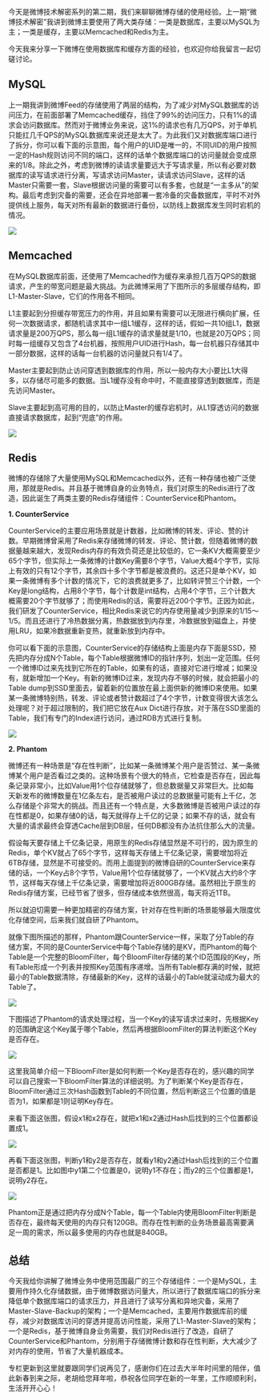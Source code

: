 今天是微博技术解密系列的第二期，我们来聊聊微博存储的使用经验。上一期“微博技术解密”我讲到微博主要使用了两大类存储：一类是数据库，主要以MySQL为主；一类是缓存，主要以Memcached和Redis为主。

今天我来分享一下微博在使用数据库和缓存方面的经验，也欢迎你给我留言一起切磋讨论。

## MySQL

上一期我讲到微博Feed的存储使用了两层的结构，为了减少对MySQL数据库的访问压力，在前面部署了Memcached缓存，挡住了99%的访问压力，只有1%的请求会访问数据库。然而对于微博业务来说，这1%的请求也有几万QPS，对于单机只能扛几千QPS的MySQL数据库来说还是太大了。为此我们又对数据库端口进行了拆分，你可以看下面的示意图，每个用户的UID是唯一的，不同UID的用户按照一定的Hash规则访问不同的端口，这样的话单个数据库端口的访问量就会变成原来的1/8。除此之外，考虑到微博的读请求量要远大于写请求量，所以有必要对数据库的读写请求进行分离，写请求访问Master，读请求访问Slave，这样的话Master只需要一套，Slave根据访问量的需要可以有多套，也就是“一主多从”的架构。最后考虑到灾备的需要，还会在异地部署一套冷备的灾备数据库，平时不对外提供线上服务，每天对所有最新的数据进行备份，以防线上数据库发生同时宕机的情况。

![](https://static001.geekbang.org/resource/image/ac/b3/ac361340ab002db47cafaa596c4293b3.png?wh=1210*536)

## Memcached

在MySQL数据库前面，还使用了Memcached作为缓存来承担几百万QPS的数据请求，产生的带宽问题是最大挑战。为此微博采用了下图所示的多层缓存结构，即L1-Master-Slave，它们的作用各不相同。

L1主要起到分担缓存带宽压力的作用，并且如果有需要可以无限进行横向扩展，任何一次数据请求，都随机请求其中一组L1缓存，这样的话，假如一共10组L1，数据请求量是200万QPS，那么每一组L1缓存的请求量就是1/10，也就是20万QPS；同时每一组缓存又包含了4台机器，按照用户UID进行Hash，每一台机器只存储其中一部分数据，这样的话每一台机器的访问量就只有1/4了。

Master主要起到防止访问穿透到数据库的作用，所以一般内存大小要比L1大得多，以存储尽可能多的数据。当L1缓存没有命中时，不能直接穿透到数据库，而是先访问Master。

Slave主要起到高可用的目的，以防止Master的缓存宕机时，从L1穿透访问的数据直接请求数据库，起到“兜底”的作用。

![](https://static001.geekbang.org/resource/image/fc/2d/fc8a927caf6d2991b0a2562863441f2d.png?wh=1042*640)

## Redis

微博的存储除了大量使用MySQL和Memcached以外，还有一种存储也被广泛使用，那就是Redis。并且基于微博自身的业务特点，我们对原生的Redis进行了改造，因此诞生了两类主要的Redis存储组件：CounterService和Phantom。

**1\. CounterService**

CounterService的主要应用场景就是计数器，比如微博的转发、评论、赞的计数。早期微博曾采用了Redis来存储微博的转发、评论、赞计数，但随着微博的数据量越来越大，发现Redis内存的有效负荷还是比较低的，它一条KV大概需要至少65个字节，但实际上一条微博的计数Key需要8个字节，Value大概4个字节，实际上有效的只有12个字节，其余四十多个字节都是被浪费的。这还只是单个KV，如果一条微博有多个计数的情况下，它的浪费就更多了，比如转评赞三个计数，一个Key是long结构，占用8个字节，每个计数是int结构，占用4个字节，三个计数大概需要20个字节就够了；而使用Redis的话，需要将近200个字节。正因为如此，我们研发了CounterService，相比Redis来说它的内存使用量减少到原来的1/15～1/5。而且还进行了冷热数据分离，热数据放到内存里，冷数据放到磁盘上，并使用LRU，如果冷数据重新变热，就重新放到内存中。

你可以看下面的示意图，CounterService的存储结构上面是内存下面是SSD，预先把内存分成N个Table，每个Table根据微博ID的指针序列，划出一定范围。任何一个微博ID过来先找到它所在的Table，如果有的话，直接对它进行增减；如果没有，就新增加一个Key。有新的微博ID过来，发现内存不够的时候，就会把最小的Table dump到SSD里面去，留着新的位置放在最上面供新的微博ID来使用。如果某一条微博特别热，转发、评论或者赞计数超过了4个字节，计数变得很大该怎么处理呢？对于超过限制的，我们把它放在Aux Dict进行存放，对于落在SSD里面的Table，我们有专门的Index进行访问，通过RDB方式进行复制。

![](https://static001.geekbang.org/resource/image/5a/7b/5ac693490234b05eb37cec6841a3097b.png?wh=833*562)

**2\. Phantom**

微博还有一种场景是“存在性判断”，比如某一条微博某个用户是否赞过、某一条微博某个用户是否看过之类的。这种场景有个很大的特点，它检查是否存在，因此每条记录非常小，比如Value用1个位存储就够了，但总数据量又非常巨大。比如每天新发布的微博数量在1亿条左右，是否被用户读过的总数据量可能有上千亿，怎么存储是个非常大的挑战。而且还有一个特点是，大多数微博是否被用户读过的存在性都是0，如果存储0的话，每天就得存上千亿的记录；如果不存的话，就会有大量的请求最终会穿透Cache层到DB层，任何DB都没有办法抗住那么大的流量。

假设每天要存储上千亿条记录，用原生的Redis存储显然是不可行的，因为原生的Redis，单个KV就占了65个字节，这样每天存储上千亿条记录，需要增加将近6TB存储，显然是不可接受的。而用上面提到的微博自研的CounterService来存储的话，一个Key占8个字节，Value用1个位存储就够了，一个KV就占大约8个字节，这样每天存储上千亿条记录，需要增加将近800GB存储。虽然相比于原生的Redis存储方案，已经节省了很多，但存储成本依然很高，每天将近1TB。

所以就迫切需要一种更加精密的存储方案，针对存在性判断的场景能够最大限度优化存储空间，后来我们就自研了Phantom。

就像下图所描述的那样，Phantom跟CounterService一样，采取了分Table的存储方案，不同的是CounterService中每个Table存储的是KV，而Phantom的每个Table是一个完整的BloomFilter，每个BloomFilter存储的某个ID范围段的Key，所有Table形成一个列表并按照Key范围有序递增。当所有Table都存满的时候，就把最小的Table数据清除，存储最新的Key，这样的话最小的Table就滚动成为最大的Table了。

![](https://static001.geekbang.org/resource/image/5c/1c/5caa16bfda4b80f635276501b257871c.png?wh=478*381)

下图描述了Phantom的请求处理过程，当一个Key的读写请求过来时，先根据Key的范围确定这个Key属于哪个Table，然后再根据BloomFilter的算法判断这个Key是否存在。

![](https://static001.geekbang.org/resource/image/3d/d4/3dd0fc260df19565c223f981564a1cd4.png?wh=478*291)

这里我简单介绍一下BloomFilter是如何判断一个Key是否存在的，感兴趣的同学可以自己搜索一下BloomFilter算法的详细说明。为了判断某个Key是否存在，BloomFilter通过三次Hash函数到Table的不同位置，然后判断这三个位置的值是否为1，如果都是1则证明Key存在。

来看下面这张图，假设x1和x2存在，就把x1和x2通过Hash后找到的三个位置都设置成1。

![](https://static001.geekbang.org/resource/image/01/80/018815b6621a6e55fb5a69e0764f1180.png?wh=294*71)

再看下面这张图，判断y1和y2是否存在，就看y1和y2通过Hash后找到的三个位置是否都是1。比如图中y1第二个位置是0，说明y1不存在；而y2的三个位置都是1，说明y2存在。

![](https://static001.geekbang.org/resource/image/47/9a/4710ee8196a1d979515457718d926e9a.png?wh=296*67)

Phantom正是通过把内存分成N个Table，每一个Table内使用BloomFilter判断是否存在，最终每天使用的内存只有120GB。而存在性判断的业务场景最高需要满足一周的需求，所以最多使用的内存也就是840GB。

## 总结

今天我给你讲解了微博业务中使用范围最广的三个存储组件：一个是MySQL，主要用作持久化存储数据，由于微博数据访问量大，所以进行了数据库端口的拆分来降低单个数据库端口的请求压力，并且进行了读写分离和异地灾备，采用了Master-Slave-Backup的架构；一个是Memcached，主要用作数据库前的缓存，减少对数据库访问的穿透并提高访问性能，采用了L1-Master-Slave的架构；一个是Redis，基于微博自身业务需要，我们对Redis进行了改造，自研了CounterService和Phantom，分别用于存储微博计数和存在性判断，大大减少了对内存的使用，节省了大量机器成本。

专栏更新到这里就要跟同学们说再见了，感谢你们在过去大半年时间里的陪伴，值此新春到来之际，老胡给您拜年啦，恭祝各位同学在新的一年里，工作顺顺利利，生活开开心心！